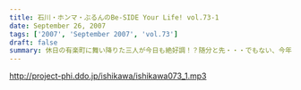 ```yaml
---
title: 石川・ホンマ・ぶるんのBe-SIDE Your Life! vol.73-1
date: September 26, 2007
tags: ['2007', 'September 2007', 'vol.73']
draft: false
summary: 休日の有楽町に舞い降りた三人が今日も絶好調！？随分と先・・・でもない、今年のクリスマスの予定を早くも公開するビーサイ！！クリスマス「イブ」「イブイブ」はどうやらステキな夜になりそうな予感。うふ。NAMAE
---
```


http://project-phi.ddo.jp/ishikawa/ishikawa073_1.mp3